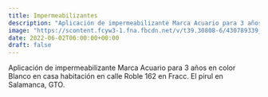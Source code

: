 ```yaml
---
title: Impermeabilizantes
description: "Aplicación de impermeabilizante Marca Acuario para 3 años en color Blanco en casa habitación en calle Roble 162 en Fracc. El pirul en Salamanca, GTO."
image: "https://scontent.fcyw3-1.fna.fbcdn.net/v/t39.30808-6/430789339_781829907301062_3168017100847554116_n.jpg?_nc_cat=104&ccb=1-7&_nc_sid=5f2048&_nc_ohc=lqftKMGcaGIAX_hxpbo&_nc_ht=scontent.fcyw3-1.fna&oh=00_AfAHS2CtjQjM_MhzGIPk6d9zZZp6E6XqoLxHBgKjCtS51w&oe=65FA3317"
date: 2022-06-02T06:00:00+00:00
draft: false
---
```


Aplicación de impermeabilizante Marca Acuario para 3 años en color Blanco en casa habitación en calle Roble 162 en Fracc. El pirul en Salamanca, GTO.